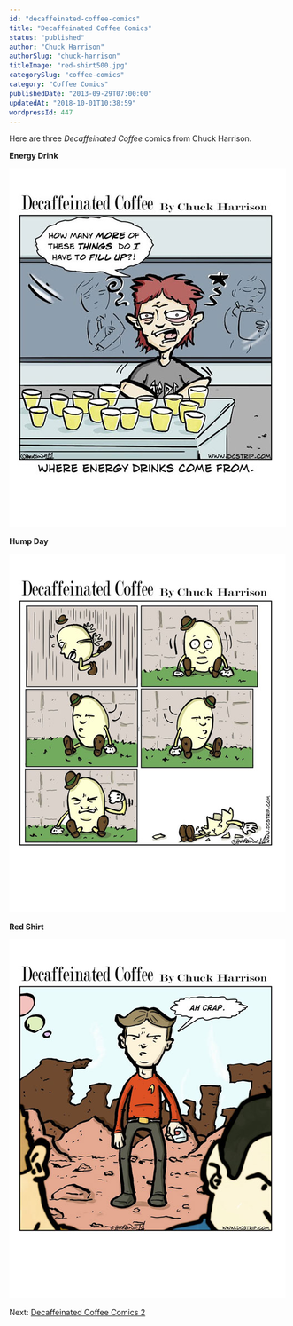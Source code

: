 ```yaml
---
id: "decaffeinated-coffee-comics"
title: "Decaffeinated Coffee Comics"
status: "published"
author: "Chuck Harrison"
authorSlug: "chuck-harrison"
titleImage: "red-shirt500.jpg"
categorySlug: "coffee-comics"
category: "Coffee Comics"
publishedDate: "2013-09-29T07:00:00"
updatedAt: "2018-10-01T10:38:59"
wordpressId: 447
---
```


Here are three *Decaffeinated Coffee* comics from Chuck Harrison.

**Energy Drink**

![energy drink](energy-drink5001.jpg)

**Hump Day**

![Hump Day](humpty500.jpg)

**Red Shirt**

![red shirt](red-shirt500.jpg)

Next: [Decaffeinated Coffee Comics 2](/decaffeinated-coffee-comics-2/)

